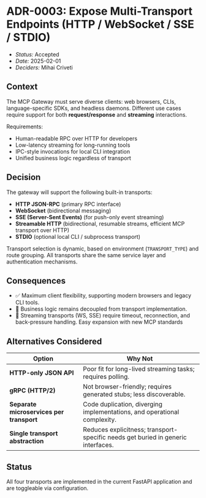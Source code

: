 # ADR-0003: Expose Multi-Transport Endpoints (HTTP / WebSocket / SSE / STDIO)

- *Status:* Accepted
- *Date:* 2025-02-01
- *Deciders:* Mihai Criveti

## Context

The MCP Gateway must serve diverse clients: web browsers, CLIs, language-specific SDKs, and headless daemons.
Different use cases require support for both **request/response** and **streaming** interactions.

Requirements:

- Human-readable RPC over HTTP for developers
- Low-latency streaming for long-running tools
- IPC-style invocations for local CLI integration
- Unified business logic regardless of transport

## Decision

The gateway will support the following built-in transports:

- **HTTP JSON-RPC** (primary RPC interface)
- **WebSocket** (bidirectional messaging)
- **SSE (Server-Sent Events)** (for push-only event streaming)
- **Streamable HTTP**  (bidirectional, resumable streams, efficient MCP transport over HTTP)
- **STDIO** (optional local CLI / subprocess transport)

Transport selection is dynamic, based on environment (`TRANSPORT_TYPE`) and route grouping. All transports share the same service layer and authentication mechanisms.

## Consequences

- ✅ Maximum client flexibility, supporting modern browsers and legacy CLI tools.
- 🔄 Business logic remains decoupled from transport implementation.
- 📶 Streaming transports (WS, SSE) require timeout, reconnection, and back-pressure handling. Easy expansion with new MCP standards

## Alternatives Considered

| Option | Why Not |
|--------|---------|
| **HTTP-only JSON API** | Poor fit for long-lived streaming tasks; requires polling. |
| **gRPC (HTTP/2)** | Not browser-friendly; requires generated stubs; less discoverable. |
| **Separate microservices per transport** | Code duplication, diverging implementations, and operational complexity. |
| **Single transport abstraction** | Reduces explicitness; transport-specific needs get buried in generic interfaces. |

## Status

All four transports are implemented in the current FastAPI application and are toggleable via configuration.
